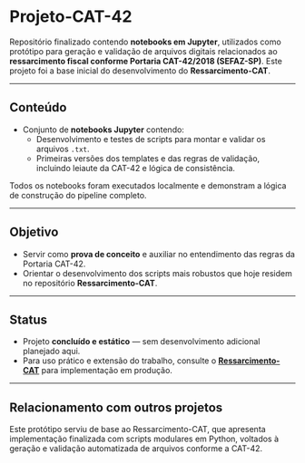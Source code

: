 # Projeto-CAT-42

Repositório finalizado contendo **notebooks em Jupyter**, utilizados como protótipo para geração e validação de arquivos digitais relacionados ao **ressarcimento fiscal conforme Portaria CAT-42/2018 (SEFAZ-SP)**. Este projeto foi a base inicial do desenvolvimento do **Ressarcimento-CAT**.

---

## Conteúdo

- Conjunto de **notebooks Jupyter** contendo:
  - Desenvolvimento e testes de scripts para montar e validar os arquivos `.txt`.
  - Primeiras versões dos templates e das regras de validação, incluindo leiaute da CAT-42 e lógica de consistência.
  
Todos os notebooks foram executados localmente e demonstram a lógica de construção do pipeline completo.

---

## Objetivo

- Servir como **prova de conceito** e auxiliar no entendimento das regras da Portaria CAT-42.
- Orientar o desenvolvimento dos scripts mais robustos que hoje residem no repositório **Ressarcimento-CAT**.

---

## Status

- Projeto **concluído e estático** — sem desenvolvimento adicional planejado aqui.
- Para uso prático e extensão do trabalho, consulte o **[Ressarcimento-CAT](https://github.com/viniciuscatelani/Ressarcimento-CAT)** para implementação em produção.

---

## Relacionamento com outros projetos

Este protótipo serviu de base ao Ressarcimento-CAT, que apresenta implementação finalizada com scripts modulares em Python, voltados à geração e validação automatizada de arquivos conforme a CAT-42.

